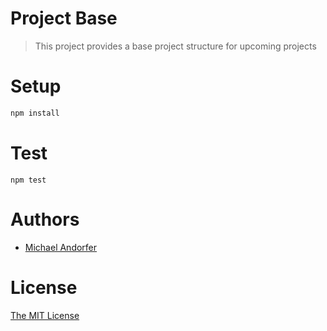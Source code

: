 # Project Base

> This project provides a base project structure for upcoming projects

# Setup

```js
npm install
```

# Test

```
npm test
```

# Authors

- [Michael Andorfer](mailto:mandorfer.mmt-b2014@fh-salzburg.ac.at)

# License

[The MIT License](https://opensource.org/licenses/MIT)

